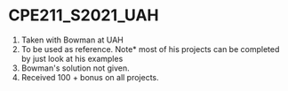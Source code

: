 # CPE211_S2021_UAH
1. Taken with Bowman at UAH
2. To be used as reference. Note* most of his projects can be completed by just look at his examples
3. Bowman's solution not given. 
4. Received 100 + bonus on all projects. 
